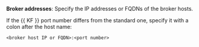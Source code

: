 **Broker addresses**: Specify the IP addresses or FQDNs of the broker hosts.

If the {{ KF }} port number differs from the standard one, specify it with a colon after the host name:

```text
<broker host IP or FQDN>:<port number>
```
